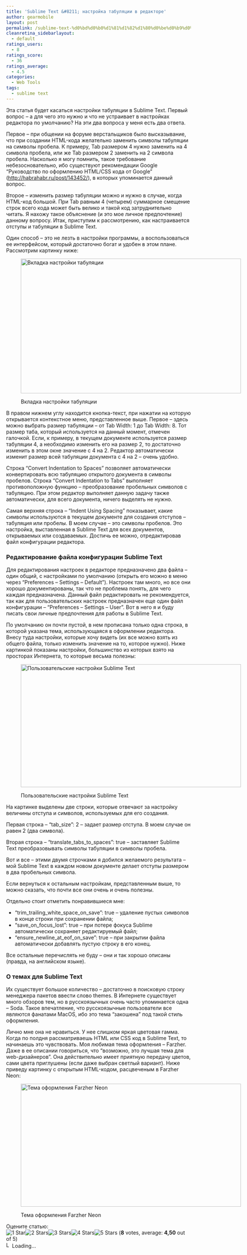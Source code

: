 ```yaml
---
title: 'Sublime Text &#8211; настройка табуляции в редакторе'
author: gearmobile
layout: post
permalink: /sublime-text-%d0%bd%d0%b0%d1%81%d1%82%d1%80%d0%be%d0%b9%d0%ba%d0%b0-%d1%82%d0%b0%d0%b1%d1%83%d0%bb%d1%8f%d1%86%d0%b8%d0%b8-%d0%b2-%d1%80%d0%b5%d0%b4%d0%b0%d0%ba%d1%82%d0%be%d1%80%d0%b5/
cleanretina_sidebarlayout:
  - default
ratings_users:
  - 8
ratings_score:
  - 36
ratings_average:
  - 4.5
categories:
  - Web Tools
tags:
  - sublime text
---
```

Эта статья будет касаться настройки табуляции в Sublime Text. Первый вопрос &#8211; а для чего это нужно и что не устраивает в настройках редактора по умолчанию? На эти два вопроса у меня есть два ответа.

Первое &#8211; при общении на форуме верстальщиков было высказывание, что при создании HTML-кода желательно заменить символы табуляции на символы пробела. К примеру, Tab размером 4 нужно заменить на 4 символа пробела, или же Tab размером 2 заменить на 2 символа пробела. Насколько я могу помнить, такое требование небезосновательно, ибо существуют рекомендации Google &#8220;Руководство по оформлению HTML/CSS кода от Google&#8221; (http://habrahabr.ru/post/143452/), в которых упоминается данный вопрос.

Второе &#8211; изменить размер табуляции можно и нужно в случае, когда HTML-код большой. При Tab равным 4 (четырем) суммарное смещение строк всего кода может быть велико и такой код затруднительно читать. Я нахожу такое объяснение (и это мое личное предпочтение) данному вопросу. Итак, приступим к рассмотрению, как настраивается отступы и табуляции в Sublime Text.

Один способ &#8211; это не лезть в настройки программы, а воспользоваться ее интерфейсом, который достаточно богат и удобен в этом плане. Рассмотрим картинку ниже:<figure id="attachment_679" style="width: 600px;" class="wp-caption aligncenter">

[<img src="http://localhost:7788/third/wp-content/uploads/2013/06/sublime-tabs-600x367.png" alt="Вкладка настройки табуляции" width="600" height="367" class="size-medium wp-image-679" />][1]<figcaption class="wp-caption-text">Вкладка настройки табуляции</figcaption></figure> 

В правом нижнем углу находится кнопка-текст, при нажатии на которую открывается контекстное меню, представленное выше. Первое &#8211; здесь можно выбрать размер табуляции &#8211; от Tab Width: 1 до Tab Width: 8. Тот размер таба, который используется на данный момент, отмечен галочкой. Если, к примеру, в текущем документе используется размер табуляции 4, а необходимо изменить его на размер 2, то достаточно изменить в этом окне значение с 4 на 2. Редактор автоматически изменит размер всей табуляции документа с 4 на 2 &#8211; очень удобно.

Строка &#8220;Convert Indentation to Spaces&#8221; позволяет автоматически конвертировать всю табуляцию открытого документа в символы пробелов. Строка &#8220;Convert Indentation to Tabs&#8221; выполняет противоположную функцию &#8211; преобразование пробельных символов с табуляцию. При этом редактор выполняет данную задачу также автоматически, для всего документа, ничего выделять не нужно.

Самая верхняя строка &#8211; &#8220;Indent Using Spacing&#8221; показывает, какие символы используются в текущем документе для создания отступов &#8211; табуляция или пробелы. В моем случае &#8211; это символы пробелов. Это настройка, выставленная в Sublime Text для всех документов, открываемых или создаваемых. Достичь ее можно, отредактировав файл конфигурации редактора.

### Редактирование файла конфигурации Sublime Text

Для редактирования настроек в редакторе предназначено два файла &#8211; один общий, с настройками по умолчанию (открыть его можно в меню через &#8220;Preferences &#8211; Settings &#8211; Default&#8221;). Настроек там много, но все они хорошо документированы, так что не проблема понять, для чего каждая предназначена. Данный файл редактировать не рекомендуется, так как для пользовательских настроек предназначен еще один файл конфигурации &#8211; &#8220;Preferences &#8211; Settings &#8211; User&#8221;. Вот в него я и буду писать свои личные предпочтения для работы в Sublime Text.

По умолчанию он почти пустой, в нем прописана только одна строка, в которой указана тема, использующаяся в оформлении редактора. Внесу туда настройки, которые хочу видеть (их все можно взять из общего файла, только изменить значение на то, которое нужно). Ниже картинкой показаны настройки, большинство из которых взято на просторах Интернета, то которые весьма полезны:<figure id="attachment_680" style="width: 600px;" class="wp-caption aligncenter">

[<img src="http://localhost:7788/third/wp-content/uploads/2013/06/sublime-prefs-my-600x335.png" alt="Пользовательские настройки Sublime Text" width="600" height="335" class="size-medium wp-image-680" />][2]<figcaption class="wp-caption-text">Пользовательские настройки Sublime Text</figcaption></figure> 

На картинке выделены две строки, которые отвечают за настройку величины отступа и символов, используемых для его создания.

Первая строка &#8211; &#8220;tab_size&#8221;: 2 &#8211; задает размер отступа. В моем случае он равен 2 (два символа).

Вторая строка &#8211; &#8220;translate\_tabs\_to_spaces&#8221;: true &#8211; заставляет Sublime Text преобразовывать символы табуляции в символы пробела.

Вот и все &#8211; этими двумя строчками я добился желаемого результата &#8211; мой Sublime Text в каждом новом документе делает отступы размером в два пробельных символа.

Если вернуться к остальным настройкам, представленным выше, то можно сказать, что почти все они очень и очень полезны.

Отдельно стоит отметить понравившиеся мне:</p> 

  * &#8220;trim\_trailing\_white\_space\_on_save&#8221;: true &#8211; удаление пустых символов в конце строки при сохранении файла;
  * &#8220;save\_on\_focus_lost&#8221;: true &#8211; при потере фокуса Sublime автоматически сохраняет редактируемый файл;
  * &#8220;ensure\_newline\_at\_eof\_on_save&#8221;: true &#8211; при закрытии файла автоматически добавлять пустую строку в его конец.

Все остальные перечислять не буду &#8211; они и так хорошо описаны (правда, на английском языке).

### О темах для Sublime Text

Их существует большое количество &#8211; достаточно в поисковую строку менеджера пакетов ввести слово themes. В Интернете существует много обзоров тем, но в русскоязычных очень часто упоминается одна &#8211; Soda. Такое впечатление, что русскоязычные пользователи все являются фанатами MacOS, ибо это тема &#8220;закошена&#8221; под такой стиль оформления.

Лично мне она не нравиться. У нее слишком яркая цветовая гамма. Когда по полдня рассматриваешь HTML или CSS код в Sublime Text, то начинаешь это чувствовать. Моя любимая тема оформления &#8211; Farzher. Даже в ее описании говориться, что &#8220;возможно, это лучшая тема для web-дизайнеров&#8221;. Она действительно имеет приятную передачу цветов, сами цвета приглушены (если даже выбран светлый вариант). Ниже приведу картинку с открытым HTML-кодом, расцвеченым в Farzher Neon:<figure id="attachment_681" style="width: 600px;" class="wp-caption aligncenter">

[<img src="http://localhost:7788/third/wp-content/uploads/2013/06/farzher-600x335.png" alt="Тема оформления Farzher Neon" width="600" height="335" class="size-medium wp-image-681" />][3]<figcaption class="wp-caption-text">Тема оформления Farzher Neon</figcaption></figure> 

Оцените статью:  
<span id="post-ratings-676" class="post-ratings" data-nonce="07117e0437"><img id="rating_676_1" src="http://localhost:7788/third/wp-content/plugins/wp-postratings/images/stars_crystal/rating_on.gif" alt="1 Star" title="1 Star" onmouseover="current_rating(676, 1, '1 Star');" onmouseout="ratings_off(4.5, 5, 0);" onclick="rate_post();" onkeypress="rate_post();" style="cursor: pointer; border: 0px;" /><img id="rating_676_2" src="http://localhost:7788/third/wp-content/plugins/wp-postratings/images/stars_crystal/rating_on.gif" alt="2 Stars" title="2 Stars" onmouseover="current_rating(676, 2, '2 Stars');" onmouseout="ratings_off(4.5, 5, 0);" onclick="rate_post();" onkeypress="rate_post();" style="cursor: pointer; border: 0px;" /><img id="rating_676_3" src="http://localhost:7788/third/wp-content/plugins/wp-postratings/images/stars_crystal/rating_on.gif" alt="3 Stars" title="3 Stars" onmouseover="current_rating(676, 3, '3 Stars');" onmouseout="ratings_off(4.5, 5, 0);" onclick="rate_post();" onkeypress="rate_post();" style="cursor: pointer; border: 0px;" /><img id="rating_676_4" src="http://localhost:7788/third/wp-content/plugins/wp-postratings/images/stars_crystal/rating_on.gif" alt="4 Stars" title="4 Stars" onmouseover="current_rating(676, 4, '4 Stars');" onmouseout="ratings_off(4.5, 5, 0);" onclick="rate_post();" onkeypress="rate_post();" style="cursor: pointer; border: 0px;" /><img id="rating_676_5" src="http://localhost:7788/third/wp-content/plugins/wp-postratings/images/stars_crystal/rating_half.gif" alt="5 Stars" title="5 Stars" onmouseover="current_rating(676, 5, '5 Stars');" onmouseout="ratings_off(4.5, 5, 0);" onclick="rate_post();" onkeypress="rate_post();" style="cursor: pointer; border: 0px;" /> (<strong>8</strong> votes, average: <strong>4,50</strong> out of 5)<br /><span class="post-ratings-text" id="ratings_676_text"></span></span><span id="post-ratings-676-loading" class="post-ratings-loading"> <img src="http://localhost:7788/third/wp-content/plugins/wp-postratings/images/loading.gif" width="16" height="16" alt="Loading..." title="Loading..." class="post-ratings-image" />Loading...</span>

 [1]: http://localhost:7788/third/wp-content/uploads/2013/06/sublime-tabs.png
 [2]: http://localhost:7788/third/wp-content/uploads/2013/06/sublime-prefs-my.png
 [3]: http://localhost:7788/third/wp-content/uploads/2013/06/farzher.png
